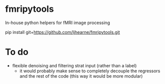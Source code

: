 # fmripytools
In-house python helpers for fMRI image processing

pip install git+https://github.com/ljhearne/fmripytools.git

# To do
- flexible denoising and filtering strat input (rather than a label)
    - it would probably make sense to completely decouple the regressors and the rest of the code (this way it would be more modular)